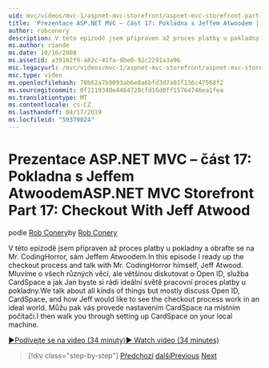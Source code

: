 ```yaml
---
uid: mvc/videos/mvc-1/aspnet-mvc-storefront/aspnet-mvc-storefront-part-17-checkout-with-jeff-atwood
title: 'Prezentace ASP.NET MVC – část 17: Pokladna s Jeffem Atwoodem | Dokumentace Microsoftu'
author: robconery
description: V této epizodě jsem připraven až proces platby u pokladny a obraťte se na Mr. CodingHorror, sám Jeffem Atwoodem. Mluvíme o všech různých věcí, ale většinou diskutovat o Ope...
ms.author: riande
ms.date: 10/16/2008
ms.assetid: a39182f9-a82c-41fa-9be0-92c2291a3a96
msc.legacyurl: /mvc/videos/mvc-1/aspnet-mvc-storefront/aspnet-mvc-storefront-part-17-checkout-with-jeff-atwood
msc.type: video
ms.openlocfilehash: 78b62a7b9093ab6e8a6bfd3d7a01f136c47568f2
ms.sourcegitcommit: 0f1119340e4464720cfd16d0ff15764746ea1fea
ms.translationtype: MT
ms.contentlocale: cs-CZ
ms.lasthandoff: 04/17/2019
ms.locfileid: "59379024"
---
```

# <a name="aspnet-mvc-storefront-part-17-checkout-with-jeff-atwood"></a><span data-ttu-id="8f8f9-104">Prezentace ASP.NET MVC – část 17: Pokladna s Jeffem Atwoodem</span><span class="sxs-lookup"><span data-stu-id="8f8f9-104">ASP.NET MVC Storefront Part 17: Checkout With Jeff Atwood</span></span>

<span data-ttu-id="8f8f9-105">podle [Rob Conery](https://github.com/robconery)</span><span class="sxs-lookup"><span data-stu-id="8f8f9-105">by [Rob Conery](https://github.com/robconery)</span></span>

<span data-ttu-id="8f8f9-106">V této epizodě jsem připraven až proces platby u pokladny a obraťte se na Mr. CodingHorror, sám Jeffem Atwoodem.</span><span class="sxs-lookup"><span data-stu-id="8f8f9-106">In this episode I ready up the checkout process and talk with Mr. CodingHorror himself, Jeff Atwood.</span></span> <span data-ttu-id="8f8f9-107">Mluvíme o všech různých věcí, ale většinou diskutovat o Open ID, služba CardSpace a jak Jan byste si rádi ideální světě pracovní proces platby u pokladny.</span><span class="sxs-lookup"><span data-stu-id="8f8f9-107">We talk about all kinds of things but mostly discuss Open ID, CardSpace, and how Jeff would like to see the checkout process work in an ideal world.</span></span> <span data-ttu-id="8f8f9-108">Můžu pak vás provede nastavením CardSpace na místním počítači.</span><span class="sxs-lookup"><span data-stu-id="8f8f9-108">I then walk you through setting up CardSpace on your local machine.</span></span>

[<span data-ttu-id="8f8f9-109">&#9654;Podívejte se na video (34 minuty)</span><span class="sxs-lookup"><span data-stu-id="8f8f9-109">&#9654; Watch video (34 minutes)</span></span>](https://channel9.msdn.com/Blogs/ASP-NET-Site-Videos/aspnet-mvc-storefront-part-17-checkout-with-jeff-atwood)

> [!div class="step-by-step"]
> <span data-ttu-id="8f8f9-110">[Předchozí](aspnet-mvc-storefront-part-16-membership-redo-with-openid.md)
> [další](aspnet-mvc-storefront-part-18-creating-an-experience.md)</span><span class="sxs-lookup"><span data-stu-id="8f8f9-110">[Previous](aspnet-mvc-storefront-part-16-membership-redo-with-openid.md)
[Next](aspnet-mvc-storefront-part-18-creating-an-experience.md)</span></span>
